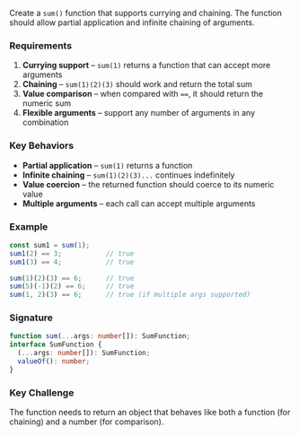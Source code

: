 Create a `sum()` function that supports currying and chaining. The function should allow partial application and infinite chaining of arguments.

### Requirements

1. **Currying support** – `sum(1)` returns a function that can accept more arguments
2. **Chaining** – `sum(1)(2)(3)` should work and return the total sum
3. **Value comparison** – when compared with `==`, it should return the numeric sum
4. **Flexible arguments** – support any number of arguments in any combination

### Key Behaviors

- **Partial application** – `sum(1)` returns a function
- **Infinite chaining** – `sum(1)(2)(3)...` continues indefinitely
- **Value coercion** – the returned function should coerce to its numeric value
- **Multiple arguments** – each call can accept multiple arguments


### Example

```js
const sum1 = sum(1);
sum1(2) == 3;           // true
sum1(3) == 4;           // true

sum(1)(2)(3) == 6;      // true
sum(5)(-1)(2) == 6;     // true
sum(1, 2)(3) == 6;      // true (if multiple args supported)
```

### Signature

```ts
function sum(...args: number[]): SumFunction;
interface SumFunction {
  (...args: number[]): SumFunction;
  valueOf(): number;
}
```

### Key Challenge

The function needs to return an object that behaves like both a function (for chaining) and a number (for comparison).
